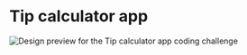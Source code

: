 # Tip calculator app

![Design preview for the Tip calculator app coding challenge](./design/desktop-preview.jpg)